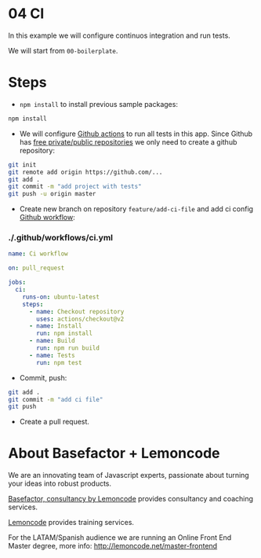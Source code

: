 # 04 CI

In this example we will configure continuos integration and run tests.

We will start from `00-boilerplate`.

# Steps

- `npm install` to install previous sample packages:

```bash
npm install
```

- We will configure [Github actions](https://github.com/features/actions) to run all tests in this app. Since Github has [free private/public repositories](https://github.com/pricing) we only need to create a github repository:

```bash
git init
git remote add origin https://github.com/...
git add .
git commit -m "add project with tests"
git push -u origin master
```

- Create new branch on repository `feature/add-ci-file` and add ci config [Github workflow](https://help.github.com/en/actions/configuring-and-managing-workflows/configuring-a-workflow):

### ./.github/workflows/ci.yml

```yml
name: Ci workflow

on: pull_request

jobs:
  ci:
    runs-on: ubuntu-latest
    steps:
      - name: Checkout repository
        uses: actions/checkout@v2
      - name: Install
        run: npm install
      - name: Build
        run: npm run build
      - name: Tests
        run: npm test

```

- Commit, push:

```bash
git add .
git commit -m "add ci file"
git push
```

- Create a pull request.

# About Basefactor + Lemoncode

We are an innovating team of Javascript experts, passionate about turning your ideas into robust products.

[Basefactor, consultancy by Lemoncode](http://www.basefactor.com) provides consultancy and coaching services.

[Lemoncode](http://lemoncode.net/services/en/#en-home) provides training services.

For the LATAM/Spanish audience we are running an Online Front End Master degree, more info: http://lemoncode.net/master-frontend
